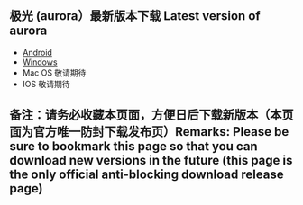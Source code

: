 
## 极光 (aurora）最新版本下载 Latest version of aurora
- <a href="https://github.com/getaurora/download/releases/download/v2.7.13/aurora-v2.7.13-1.apk"> Android </a>
- <a href="https://github.com/getaurora/download/releases/download/v2.7.10/aurora-2.7.10-Setup-1.exe"> Windows </a>
- Mac OS 敬请期待
- IOS 敬请期待 

## 备注：请务必收藏本页面，方便日后下载新版本（本页面为官方唯一防封下载发布页）Remarks: Please be sure to bookmark this page so that you can download new versions in the future (this page is the only official anti-blocking download release page)
